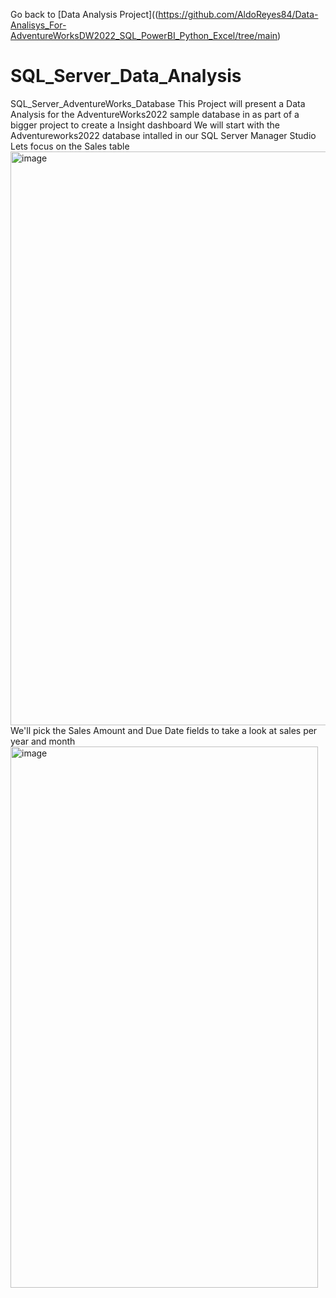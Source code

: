 Go back to [Data Analysis Project]((https://github.com/AldoReyes84/Data-Analisys_For-AdventureWorksDW2022_SQL_PowerBI_Python_Excel/tree/main)

# SQL_Server_Data_Analysis
SQL_Server_AdventureWorks_Database 
This Project will present a Data Analysis for the AdventureWorks2022 sample database in as part of a bigger project to create a Insight dashboard
We will start with the Adventureworks2022 database intalled in our SQL Server Manager Studio 
Lets focus on the Sales table 
<img width="1897" height="918" alt="image" src="https://github.com/user-attachments/assets/c813db2c-9cfe-4fec-a918-48400a309367" />
We'll pick the Sales Amount and Due Date fields to take a look at sales per year and month
<img width="492" height="866" alt="image" src="https://github.com/user-attachments/assets/89b891cb-36d2-4c31-8410-095bfcec32b4" />

